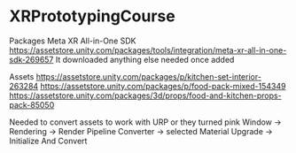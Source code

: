 # XRPrototypingCourse
Packages
Meta XR All-in-One SDK
https://assetstore.unity.com/packages/tools/integration/meta-xr-all-in-one-sdk-269657
It downloaded anything else needed once added

Assets
https://assetstore.unity.com/packages/p/kitchen-set-interior-263284
https://assetstore.unity.com/packages/p/food-pack-mixed-154349
https://assetstore.unity.com/packages/3d/props/food-and-kitchen-props-pack-85050

Needed to convert assets to work with URP or they turned pink
Window -> Rendering -> Render Pipeline Converter -> selected Material Upgrade -> Initialize And Convert
